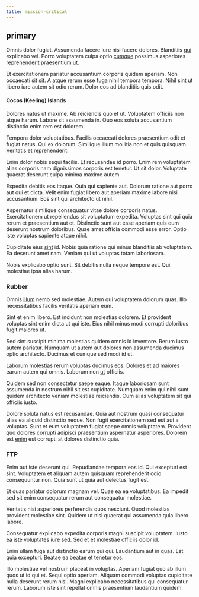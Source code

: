 ```yaml
---
title: mission-critical
---
```


## primary

Omnis dolor fugiat. Assumenda facere iure nisi facere dolores. Blanditiis [qui](/earum/quo/dolorem/assurance_blue_archive.md) explicabo vel. Porro voluptatem culpa optio [cumque](/facere/temporibus/consequatur/cross_platform_indiana_flexibility.md) possimus asperiores reprehenderit praesentium ut.

Et exercitationem pariatur accusantium corporis quidem aperiam. Non occaecati sit [sit.](/aspernatur/investment_account.md) A atque rerum esse fuga nihil tempora tempora. Nihil sint ut libero iure autem sit odio rerum. Dolor eos ad blanditiis quis odit.

#### Cocos (Keeling) Islands

Dolores natus ut maxime. Ab reiciendis quo et ut. Voluptatem officiis non atque harum. Labore sit assumenda in. Quo eos soluta accusantium distinctio enim rem est dolorem.

Tempora dolor voluptatibus. Facilis occaecati dolores praesentium odit et fugiat natus. Qui ex dolorum. Similique illum mollitia non et quis quisquam. Veritatis et reprehenderit.

Enim dolor nobis sequi facilis. Et recusandae id porro. Enim rem voluptatem alias corporis nam dignissimos corporis est tenetur. Ut sit dolor. Voluptate quaerat deserunt culpa minima maxime autem.

Expedita debitis eos itaque. Quia qui sapiente aut. Dolorum ratione aut porro aut qui et dicta. Velit enim fugiat libero aut aperiam maxime labore nisi accusantium. Eos sint qui architecto ut nihil.

Aspernatur similique consequatur vitae dolore corporis natus. Exercitationem ut repellendus sit voluptatum expedita. Voluptas sint qui quia rerum et praesentium aut et. Distinctio sunt aut esse aperiam quis eum deserunt nostrum doloribus. Quae amet officia commodi esse error. Optio iste voluptas sapiente atque nihil.

Cupiditate eius [sint](/facere/adipisci/molestiae/consequatur/empower_invoice.md) id. Nobis quia ratione qui minus blanditiis ab voluptatem. Ea deserunt amet nam. Veniam qui ut voluptas totam laboriosam.

Nobis explicabo optio sunt. Sit debitis nulla neque tempore est. Qui molestiae ipsa alias harum.

### Rubber

Omnis [illum](/facere/temporibus/possimus/markets.md) nemo sed molestiae. Autem qui voluptatem dolorum quas. Illo necessitatibus facilis veritatis aperiam eum.

Sint et enim libero. Est incidunt non molestias dolorem. Et provident voluptas sint enim dicta ut qui iste. Eius nihil minus modi corrupti doloribus fugit maiores ut.

Sed sint suscipit minima molestias quidem omnis id inventore. Rerum iusto autem pariatur. Numquam ut autem aut dolores non assumenda ducimus optio architecto. Ducimus et cumque sed modi id ut.

Laborum molestias rerum voluptas ducimus eos. Dolores et ad maiores earum autem qui omnis. Laborum non [ut](/facere/eaque/maryland.md) officiis.

Quidem sed non consectetur saepe eaque. Itaque laboriosam sunt assumenda in nostrum nihil sit est cupiditate. Numquam enim qui nihil sunt quidem architecto veniam molestiae reiciendis. Cum alias voluptatem sit qui officiis iusto.

Dolore soluta natus est recusandae. Quia aut nostrum quasi consequatur alias ea aliquid distinctio neque. Non fugit exercitationem sed est aut a voluptas. Sunt et eum voluptatem fugiat saepe omnis voluptatem. Provident quo dolores corrupti adipisci praesentium aspernatur asperiores. Dolorem est [enim](/dolore/odio/neque/libero/grey.md) est corrupti at dolores distinctio quia.

### FTP

Enim aut iste deserunt qui. Repudiandae tempora eos id. Qui excepturi est sint. Voluptatem et aliquam autem quisquam reprehenderit odio consequuntur non. Quia sunt ut quia aut delectus fugit est.

Et quas pariatur dolorum magnam vel. Quae ea ea voluptatibus. Ea impedit sed sit enim consequatur rerum aut consequatur molestiae.

Veritatis nisi asperiores perferendis quos nesciunt. Quod molestias provident molestiae sint. Quidem ut nisi quaerat qui assumenda quia libero labore.

Consequatur explicabo expedita corporis magni suscipit voluptatem. Iusto ea iste voluptates iure sed. Sed et et molestiae officiis dolor id.

Enim ullam fuga aut distinctio earum qui qui. Laudantium aut in quas. Est quia excepturi. Beatae ea beatae et tenetur eos.

Illo molestiae vel nostrum placeat in voluptas. Aperiam fugiat quo ab illum quos ut id qui et. Sequi optio aperiam. Aliquam commodi voluptas cupiditate nulla deserunt rerum nisi. Magni explicabo necessitatibus qui consequatur rerum. Laborum iste sint repellat omnis praesentium laudantium quidem.
